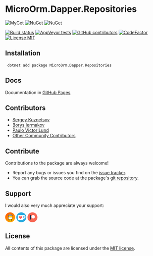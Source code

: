 # MicroOrm.Dapper.Repositories

[![MyGet](https://img.shields.io/myget/phnx47-beta/vpre/MicroOrm.Dapper.Repositories.svg)](https://www.myget.org/feed/phnx47-beta/package/nuget/MicroOrm.Dapper.Repositories)
[![NuGet](https://img.shields.io/nuget/v/MicroOrm.Dapper.Repositories.svg)](https://www.nuget.org/packages/MicroOrm.Dapper.Repositories)
[![NuGet](https://img.shields.io/nuget/dt/MicroOrm.Dapper.Repositories.svg)](https://www.nuget.org/packages/MicroOrm.Dapper.Repositories)

[![Build status](https://ci.appveyor.com/api/projects/status/v4105ivo9emm3qus/branch/master?svg=true)](https://ci.appveyor.com/project/phnx47/microorm-dapper-repositories/branch/master)
[![AppVeyor tests](https://img.shields.io/appveyor/tests/phnx47/microorm-dapper-repositories.svg)](https://ci.appveyor.com/project/phnx47/microorm-dapper-repositories/build/tests)
[![GitHub contributors](https://img.shields.io/github/contributors/microorm-dotnet/MicroOrm.Dapper.Repositories.svg)](https://github.com/phnx47/MicroOrm.Dapper.Repositories/graphs/contributors)
[![CodeFactor](https://www.codefactor.io/repository/github/microorm-dotnet/microorm.dapper.repositories/badge)](https://www.codefactor.io/repository/github/microorm-dotnet/microorm.dapper.repositories)
[![License MIT](https://img.shields.io/badge/license-MIT-green.svg)](https://opensource.org/licenses/MIT)

## Installation

```
 dotnet add package MicroOrm.Dapper.Repositories
```

## Docs

Documentation in [GitHub Pages](http://dapper.phnx47.net)

## Contributors

* [Sergey Kuznetsov](https://github.com/phnx47)
* [Borys Iermakov](https://github.com/borisermakof)
* [Paulo Victor Lund](https://github.com/pvictorlv)
* [Other Community Contributors](https://github.com/phnx47/MicroOrm.Dapper.Repositories/graphs/contributors)

## Contribute

Contributions to the package are always welcome!

* Report any bugs or issues you find on the [issue tracker](https://github.com/phnx47/MicroOrm.Dapper.Repositories/issues).
* You can grab the source code at the package's [git repository](https://github.com/phnx47/MicroOrm.Dapper.Repositories).

## Support

I would also very much appreciate your support:

<a href="https://www.buymeacoffee.com/phnx47"><img width="32px" src="https://raw.githubusercontent.com/phnx47/files/master/button-sponsors/bmac0.png" alt="Buy Me A Coffee"></a>
<a href="https://ko-fi.com/phnx47"><img width="32px" src="https://raw.githubusercontent.com/phnx47/files/master/button-sponsors/kofi0.png" alt="Support me on ko-fi"></a>
<a href="https://www.patreon.com/phnx47"><img width="32px" src="https://raw.githubusercontent.com/phnx47/files/master/button-sponsors/patreon0.png" alt="Support me on Patreon"></a>

## License

All contents of this package are licensed under the [MIT license](https://opensource.org/licenses/MIT).

